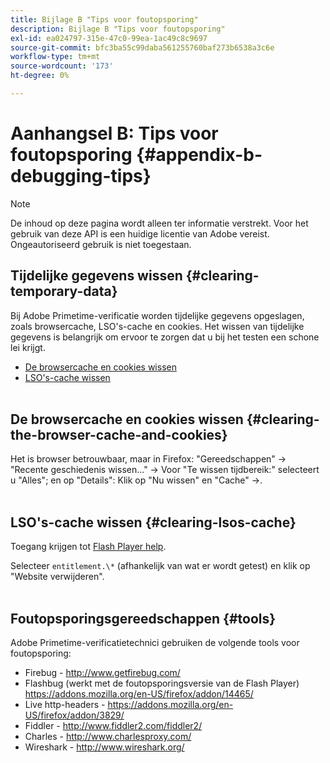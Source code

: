 ```yaml
---
title: Bijlage B "Tips voor foutopsporing"
description: Bijlage B "Tips voor foutopsporing"
exl-id: ea024797-315e-47c0-99ea-1ac49c8c9697
source-git-commit: bfc3ba55c99daba561255760baf273b6538a3c6e
workflow-type: tm+mt
source-wordcount: '173'
ht-degree: 0%

---
```


# Aanhangsel B: Tips voor foutopsporing {#appendix-b-debugging-tips}

>[!NOTE]
>
>De inhoud op deze pagina wordt alleen ter informatie verstrekt. Voor het gebruik van deze API is een huidige licentie van Adobe vereist. Ongeautoriseerd gebruik is niet toegestaan.


## Tijdelijke gegevens wissen {#clearing-temporary-data}

Bij Adobe Primetime-verificatie worden tijdelijke gegevens opgeslagen, zoals browsercache, LSO&#39;s-cache en cookies. Het wissen van tijdelijke gegevens is belangrijk om ervoor te zorgen dat u bij het testen een schone lei krijgt.

- [De browsercache en cookies wissen](#clearing-the-browser-cache-and-cookies)
- [LSO&#39;s-cache wissen](#clearing-lsos-cache)\
    

## De browsercache en cookies wissen {#clearing-the-browser-cache-and-cookies}

Het is browser betrouwbaar, maar in Firefox: &quot;Gereedschappen&quot; -\> &quot;Recente geschiedenis wissen...&quot; -\> Voor &quot;Te wissen tijdbereik:&quot; selecteert u &quot;Alles&quot;; en op &quot;Details&quot;: Klik op &quot;Nu wissen&quot; en &quot;Cache&quot; -\>.\
 

## LSO&#39;s-cache wissen {#clearing-lsos-cache}

Toegang krijgen tot [Flash Player help](http://www.macromedia.com/support/documentation/en/flashplayer/help/settings_manager07.html).

Selecteer ```entitlement.\*``` (afhankelijk van wat er wordt getest) en klik op &quot;Website verwijderen&quot;.\
 

## Foutopsporingsgereedschappen {#tools}

Adobe Primetime-verificatietechnici gebruiken de volgende tools voor foutopsporing:

- Firebug - <http://www.getfirebug.com/>
- Flashbug (werkt met de foutopsporingsversie van de Flash Player) <https://addons.mozilla.org/en-US/firefox/addon/14465/>
- Live http-headers - <https://addons.mozilla.org/en-US/firefox/addon/3829/>
- Fiddler - <http://www.fiddler2.com/fiddler2/>
- Charles - <http://www.charlesproxy.com/>
- Wireshark - <http://www.wireshark.org/>


<!--
## Related Information

- [Programmer Integration Guide](/help/authentication/programmer-integration-guide-overview.md)

- [Using Charles Proxy (Tech Note)](https://tve.zendesk.com/hc/en-us/articles/204962849-Using-Charles-Proxy)
-->
